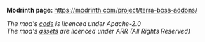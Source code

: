 **Modrinth page:** https://modrinth.com/project/terra-boss-addons/

*The mod's [code](https://github.com/DevMC7/TerraBossAddons/tree/main/src/main/java/net/devmc/terrabossaddons) is licenced under Apache-2.0*  
*The mod's [assets](https://github.com/DevMC7/TerraBossAddons/tree/main/src/main/resources/assets/terrabossaddons) are licenced under ARR (All Rights Reserved)*
